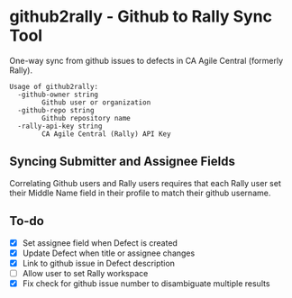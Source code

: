 # github2rally - Github to Rally Sync Tool

One-way sync from github issues to defects in CA Agile Central (formerly Rally).

```
Usage of github2rally:
  -github-owner string
        Github user or organization
  -github-repo string
        Github repository name
  -rally-api-key string
        CA Agile Central (Rally) API Key
```

## Syncing Submitter and Assignee Fields

Correlating Github users and Rally users requires that each Rally user set their Middle Name field in their profile to match their github username.

## To-do
- [X] Set assignee field when Defect is created
- [X] Update Defect when title or assignee changes
- [X] Link to github issue in Defect description
- [ ] Allow user to set Rally workspace
- [X] Fix check for github issue number to disambiguate multiple results
